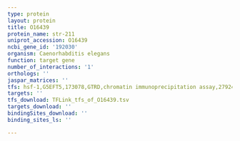 ```yaml
---
type: protein
layout: protein
title: O16439
protein_name: str-211
uniprot_accession: O16439
ncbi_gene_id: '192030'
organism: Caenorhabditis elegans
function: target gene
number_of_interactions: '1'
orthologs: ''
jaspar_matrices: ''
tfs: hsf-1,G5EFT5,173078,GTRD,chromatin immunoprecipitation assay,27924024%5Buid%5D,No
targets: ''
tfs_download: TFLink_tfs_of_O16439.tsv
targets_download: ''
bindingSites_download: ''
binding_sites_ls: ''

---
```

